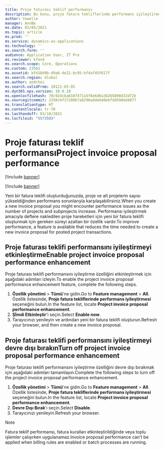 ```yaml
---
title: Proje faturası teklif performansı
description: Bu konu, proje fatura tekliflerinde performans iyileştirmeleri hakkında bilgi sağlar.
author: Yowelle
manager: AnnBe
ms.date: 03/05/2021
ms.topic: article
ms.prod: ''
ms.service: dynamics-ax-applications
ms.technology: ''
ms.search.form: ''
audience: Application User, IT Pro
ms.reviewer: kfend
ms.search.scope: Core, Operations
ms.custom: 23561
ms.assetid: bfd18d9b-d9a6-4e21-bc95-bf4af45f617f
ms.search.region: Global
ms.author: andchoi
ms.search.validFrom: 20121-03-05
ms.dyn365.ops.version: 10.0.18
ms.openlocfilehash: 78c924cba8107471a5f8e6d6a38265890d32d72b
ms.sourcegitcommit: 2350c6f3728067a8298adde640e6fdd5984eb077
ms.translationtype: HT
ms.contentlocale: tr-TR
ms.lasthandoff: 03/10/2021
ms.locfileid: "5573583"
---
```

# <a name="project-invoice-proposal-performance"></a><span data-ttu-id="f980f-103">Proje faturası teklif performansı</span><span class="sxs-lookup"><span data-stu-id="f980f-103">Project invoice proposal performance</span></span>

[!include [banner](../includes/banner.md)]

[!include [banner](../includes/preview-banner.md)]

<span data-ttu-id="f980f-104">Yeni bir fatura teklifi oluşturduğunuzda, proje ve alt projelerin sayısı yükseldiğinden performans sorunlarıyla karşılaşabilirsiniz.</span><span class="sxs-lookup"><span data-stu-id="f980f-104">When you create a new invoice proposal you might encounter performance issues as the number of projects and subprojects increase.</span></span> <span data-ttu-id="f980f-105">Performansı iyileştirmek amacıyla deftere nakledilen proje hareketleri için yeni bir fatura teklifi oluşturmak için gereken süreyi azaltan bir özellik vardır.</span><span class="sxs-lookup"><span data-stu-id="f980f-105">To improve performance, a feature is available that reduces the time needed to create a new invoice proposal for posted project transactions.</span></span>

## <a name="enable-project-invoice-proposal-performance-enhancement"></a><span data-ttu-id="f980f-106">Proje faturası teklifi performansını iyileştirmeyi etkinleştirme</span><span class="sxs-lookup"><span data-stu-id="f980f-106">Enable project invoice proposal performance enhancement</span></span>
<span data-ttu-id="f980f-107">Proje faturası teklifi performansını iyileştirme özelliğini etkinleştirmek için aşağıdaki adımları izleyin.</span><span class="sxs-lookup"><span data-stu-id="f980f-107">To enable the project invoice proposal performance enhancement feature, complete the following steps.</span></span>

1.  <span data-ttu-id="f980f-108">**Özellik yönetimi** > **Tümü**'ne gidin.</span><span class="sxs-lookup"><span data-stu-id="f980f-108">Go to **Feature management** > **All**.</span></span> <span data-ttu-id="f980f-109">Özellik listesinde, **Proje fatura tekliflerinde performans iyileştirmesi** seçeneğini bulun.</span><span class="sxs-lookup"><span data-stu-id="f980f-109">In the feature list, locate **Project invoice proposal performance enhancement**.</span></span>
2.  <span data-ttu-id="f980f-110">**Şİmdi Etkinleştir**'i seçin.</span><span class="sxs-lookup"><span data-stu-id="f980f-110">Select **Enable now**.</span></span>
3.  <span data-ttu-id="f980f-111">Tarayıcınızı yenileyin ve ardından yeni bir fatura teklifi oluşturun.</span><span class="sxs-lookup"><span data-stu-id="f980f-111">Refresh your browser, and then create a new invoice proposal.</span></span>

## <a name="turn-off-project-invoice-proposal-performance-enhancement"></a><span data-ttu-id="f980f-112">Proje faturası teklifi performansını iyileştirmeyi devre dışı bırakın</span><span class="sxs-lookup"><span data-stu-id="f980f-112">Turn off project invoice proposal performance enhancement</span></span>
<span data-ttu-id="f980f-113">Proje faturası teklifi performansını iyileştirme özelliğini devre dışı bırakmak için aşağıdaki adımları tamamlayın.</span><span class="sxs-lookup"><span data-stu-id="f980f-113">Complete the following steps to turn off the project invoice proposal performance enhancement.</span></span>

1.  <span data-ttu-id="f980f-114">**Özellik yönetimi** > **Tümü**'ne gidin.</span><span class="sxs-lookup"><span data-stu-id="f980f-114">Go to **Feature management** > **All**.</span></span> <span data-ttu-id="f980f-115">Özellik listesinde, **Proje fatura tekliflerinde performans iyileştirmesi** seçeneğini bulun.</span><span class="sxs-lookup"><span data-stu-id="f980f-115">In the feature list, locate **Project invoice proposal performance enhancement**.</span></span>
2.  <span data-ttu-id="f980f-116">**Devre Dışı Bırak**'ı seçin.</span><span class="sxs-lookup"><span data-stu-id="f980f-116">Select **Disable**.</span></span>
3.  <span data-ttu-id="f980f-117">Tarayıcınızı yenileyin.</span><span class="sxs-lookup"><span data-stu-id="f980f-117">Refresh your browser.</span></span>

> [!NOTE]
> <span data-ttu-id="f980f-118">Fatura teklif performansı, fatura kuralları etkinleştirildiğinde veya toplu işlemler çalışırken uygulanamaz.</span><span class="sxs-lookup"><span data-stu-id="f980f-118">Invoice proposal performance can't be applied when billing rules are enabled or batch processes are running.</span></span>
